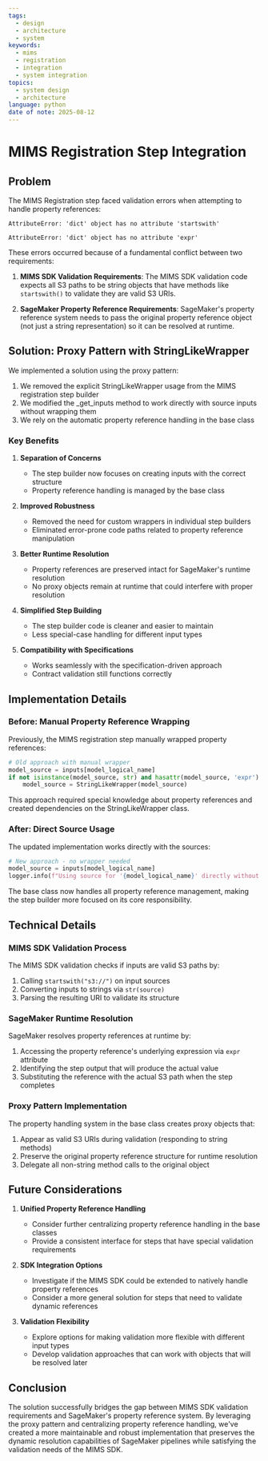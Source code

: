 ```yaml
---
tags:
  - design
  - architecture
  - system
keywords:
  - mims
  - registration
  - integration
  - system integration
topics:
  - system design
  - architecture
language: python
date of note: 2025-08-12
---
```


# MIMS Registration Step Integration

## Problem

The MIMS Registration step faced validation errors when attempting to handle property references:

```
AttributeError: 'dict' object has no attribute 'startswith'
```

```
AttributeError: 'dict' object has no attribute 'expr'
```

These errors occurred because of a fundamental conflict between two requirements:

1. **MIMS SDK Validation Requirements**: The MIMS SDK validation code expects all S3 paths to be string objects that have methods like `startswith()` to validate they are valid S3 URIs.

2. **SageMaker Property Reference Requirements**: SageMaker's property reference system needs to pass the original property reference object (not just a string representation) so it can be resolved at runtime.

## Solution: Proxy Pattern with StringLikeWrapper

We implemented a solution using the proxy pattern:

1. We removed the explicit StringLikeWrapper usage from the MIMS registration step builder
2. We modified the _get_inputs method to work directly with source inputs without wrapping them
3. We rely on the automatic property reference handling in the base class

### Key Benefits

1. **Separation of Concerns**
   - The step builder now focuses on creating inputs with the correct structure
   - Property reference handling is managed by the base class

2. **Improved Robustness**
   - Removed the need for custom wrappers in individual step builders
   - Eliminated error-prone code paths related to property reference manipulation

3. **Better Runtime Resolution**
   - Property references are preserved intact for SageMaker's runtime resolution
   - No proxy objects remain at runtime that could interfere with proper resolution

4. **Simplified Step Building**
   - The step builder code is cleaner and easier to maintain
   - Less special-case handling for different input types

5. **Compatibility with Specifications**
   - Works seamlessly with the specification-driven approach
   - Contract validation still functions correctly

## Implementation Details

### Before: Manual Property Reference Wrapping

Previously, the MIMS registration step manually wrapped property references:

```python
# Old approach with manual wrapper
model_source = inputs[model_logical_name]
if not isinstance(model_source, str) and hasattr(model_source, 'expr'):
    model_source = StringLikeWrapper(model_source)
```

This approach required special knowledge about property references and created dependencies on the StringLikeWrapper class.

### After: Direct Source Usage

The updated implementation works directly with the sources:

```python
# New approach - no wrapper needed
model_source = inputs[model_logical_name]
logger.info(f"Using source for '{model_logical_name}' directly without wrapper")
```

The base class now handles all property reference management, making the step builder more focused on its core responsibility.

## Technical Details

### MIMS SDK Validation Process

The MIMS SDK validation checks if inputs are valid S3 paths by:

1. Calling `startswith("s3://")` on input sources
2. Converting inputs to strings via `str(source)`
3. Parsing the resulting URI to validate its structure

### SageMaker Runtime Resolution

SageMaker resolves property references at runtime by:

1. Accessing the property reference's underlying expression via `expr` attribute
2. Identifying the step output that will produce the actual value
3. Substituting the reference with the actual S3 path when the step completes

### Proxy Pattern Implementation

The property handling system in the base class creates proxy objects that:

1. Appear as valid S3 URIs during validation (responding to string methods)
2. Preserve the original property reference structure for runtime resolution
3. Delegate all non-string method calls to the original object

## Future Considerations

1. **Unified Property Reference Handling**
   - Consider further centralizing property reference handling in the base classes
   - Provide a consistent interface for steps that have special validation requirements

2. **SDK Integration Options**
   - Investigate if the MIMS SDK could be extended to natively handle property references
   - Consider a more general solution for steps that need to validate dynamic references

3. **Validation Flexibility**
   - Explore options for making validation more flexible with different input types
   - Develop validation approaches that can work with objects that will be resolved later

## Conclusion

The solution successfully bridges the gap between MIMS SDK validation requirements and SageMaker's property reference system. By leveraging the proxy pattern and centralizing property reference handling, we've created a more maintainable and robust implementation that preserves the dynamic resolution capabilities of SageMaker pipelines while satisfying the validation needs of the MIMS SDK.
